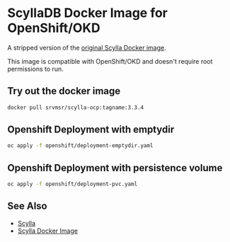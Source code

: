 # ScyllaDB Docker Image for OpenShift/OKD

A stripped version of the [original Scylla Docker image][scylla-docker].

This image is compatible with OpenShift/OKD and
doesn't require root permissions to run.

## Try out the docker image 
```bash
docker pull srvmsr/scylla-ocp:tagname:3.3.4
```

## Openshift Deployment with emptydir
```bash
oc apply -f openshift/deployment-emptydir.yaml
```

## Openshift Deployment with persistence volume
```bash
oc apply -f openshift/deployment-pvc.yaml
```

## See Also

- [Scylla][scylla]
- [Scylla Docker Image][scylla-docker]

[scylla]: https://github.com/scylladb/scylla
[scylla-docker]: https://github.com/scylladb/scylla/tree/master/dist/docker/redhat
